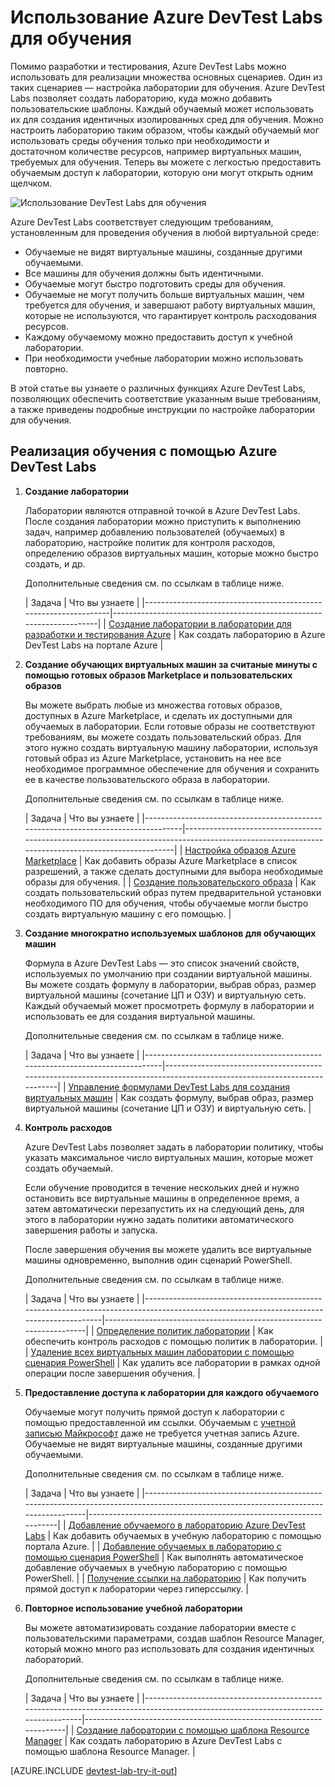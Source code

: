<properties
	pageTitle="Использование Azure DevTest Labs для обучения | Microsoft Azure"
	description="Узнайте, как использовать Azure DevTest Labs для сценариев обучения."
	services="devtest-lab,virtual-machines"
	documentationCenter="na"
	authors="steved0x"
	manager="douge"
	editor=""/>

<tags
	ms.service="devtest-lab"
	ms.workload="na"
	ms.tgt_pltfrm="na"
	ms.devlang="na"
	ms.topic="article"
	ms.date="09/12/2016"
	ms.author="sdanie"/>

# Использование Azure DevTest Labs для обучения

Помимо разработки и тестирования, Azure DevTest Labs можно использовать для реализации множества основных сценариев. Один из таких сценариев — настройка лаборатории для обучения. Azure DevTest Labs позволяет создать лабораторию, куда можно добавить пользовательские шаблоны. Каждый обучаемый может использовать их для создания идентичных изолированных сред для обучения. Можно настроить лабораторию таким образом, чтобы каждый обучаемый мог использовать среды обучения только при необходимости и достаточном количестве ресурсов, например виртуальных машин, требуемых для обучения. Теперь вы можете с легкостью предоставить обучаемым доступ к лаборатории, которую они могут открыть одним щелчком.

![Использование DevTest Labs для обучения](./media/devtest-lab-training-lab/devtest-lab-training.png)

Azure DevTest Labs соответствует следующим требованиям, установленным для проведения обучения в любой виртуальной среде:


-	Обучаемые не видят виртуальные машины, созданные другими обучаемыми.
-	Все машины для обучения должны быть идентичными.
-	Обучаемые могут быстро подготовить среды для обучения.
-	Обучаемые не могут получить больше виртуальных машин, чем требуется для обучения, и завершают работу виртуальных машин, которые не используются, что гарантирует контроль расходования ресурсов.
-	Каждому обучаемому можно предоставить доступ к учебной лаборатории.
-	При необходимости учебные лаборатории можно использовать повторно.


В этой статье вы узнаете о различных функциях Azure DevTest Labs, позволяющих обеспечить соответствие указанным выше требованиям, а также приведены подробные инструкции по настройке лаборатории для обучения.


## Реализация обучения с помощью Azure DevTest Labs

1. **Создание лаборатории**

    Лаборатории являются отправной точкой в Azure DevTest Labs. После создания лаборатории можно приступить к выполнению задач, например добавлению пользователей (обучаемых) в лабораторию, настройке политик для контроля расходов, определению образов виртуальных машин, которые можно быстро создать, и др.

    Дополнительные сведения см. по ссылкам в таблице ниже.

	| Задача | Что вы узнаете |
|-----------------------------------------------------------------|----------------------------------------------------------------------|
| [Создание лаборатории в лаборатории для разработки и тестирования Azure](devtest-lab-create-lab.md) | Как создать лабораторию в Azure DevTest Labs на портале Azure |

2. **Создание обучающих виртуальных машин за считаные минуты с помощью готовых образов Marketplace и пользовательских образов**
    
    Вы можете выбрать любые из множества готовых образов, доступных в Azure Marketplace, и сделать их доступными для обучаемых в лаборатории. Если готовые образы не соответствуют требованиям, вы можете создать пользовательский образ. Для этого нужно создать виртуальную машину лаборатории, используя готовый образ из Azure Marketplace, установить на нее все необходимое программное обеспечение для обучения и сохранить ее в качестве пользовательского образа в лаборатории.

    Дополнительные сведения см. по ссылкам в таблице ниже.

	| Задача | Что вы узнаете |
|-----------------------------------------------------------------------------------|-------------------------------------------------------------------------------------------------------------------------------------------------|
| [Настройка образов Azure Marketplace](devtest-lab-configure-marketplace-images.md) | Как добавить образы Azure Marketplace в список разрешений, а также сделать доступными для выбора необходимые образы для обучения. |
| [Создание пользовательского образа](devtest-lab-create-template.md) | Как создать пользовательский образ путем предварительной установки необходимого ПО для обучения, чтобы обучаемые могли быстро создать виртуальную машину с его помощью. |

3. **Создание многократно используемых шаблонов для обучающих машин**

    Формула в Azure DevTest Labs — это список значений свойств, используемых по умолчанию при создании виртуальной машины. Вы можете создать формулу в лаборатории, выбрав образ, размер виртуальной машины (сочетание ЦП и ОЗУ) и виртуальную сеть. Каждый обучаемый может просмотреть формулу в лаборатории и использовать ее для создания виртуальной машины.

    Дополнительные сведения см. по ссылкам в таблице ниже.

	| Задача | Что вы узнаете |
|------------------------------------------------------------------------------|-------------------------------------------------------------------------------------------------------------------------|
| [Управление формулами DevTest Labs для создания виртуальных машин](devtest-lab-manage-formulas.md) | Как создать формулу, выбрав образ, размер виртуальной машины (сочетание ЦП и ОЗУ) и виртуальную сеть. |

4. **Контроль расходов**

    Azure DevTest Labs позволяет задать в лаборатории политику, чтобы указать максимальное число виртуальных машин, которые может создать обучаемый.

    Если обучение проводится в течение нескольких дней и нужно остановить все виртуальные машины в определенное время, а затем автоматически перезапустить их на следующий день, для этого в лаборатории нужно задать политики автоматического завершения работы и запуска.

    После завершения обучения вы можете удалить все виртуальные машины одновременно, выполнив один сценарий PowerShell.

    Дополнительные сведения см. по ссылкам в таблице ниже.

	| Задача | Что вы узнаете |
|-----------------------------------------------------------------------------------------------------------------------------------------|---------------------------------------------------------------------|
| [Определение политик лаборатории](devtest-lab-set-lab-policy.md) | Как обеспечить контроль расходов с помощью политик в лаборатории. |
| [Удаление всех виртуальных машин лаборатории с помощью сценария PowerShell](devtest-lab-faq.md#how-can-i-automate-the-process-of-deleting-all-the-vms-in-my-lab) | Как удалить все лаборатории в рамках одной операции после завершения обучения. |

5. **Предоставление доступа к лаборатории для каждого обучаемого**

	Обучаемые могут получить прямой доступ к лаборатории с помощью предоставленной им ссылки. Обучаемым с [учетной записью Майкрософт](devtest-lab-faq.md#what-is-a-microsoft-account) даже не требуется учетная запись Azure. Обучаемые не видят виртуальные машины, созданные другими обучаемыми.

    Дополнительные сведения см. по ссылкам в таблице ниже.

	| Задача | Что вы узнаете |
|-------------------------------------------------------------------------------------------------------------------------------------|------------------------------------------------------------------|
| [Добавление обучаемого в лабораторию Azure DevTest Labs](devtest-lab-add-devtest-user.md) | Как добавить обучаемых в учебную лабораторию с помощью портала Azure. |
| [Добавление обучаемых в лабораторию с помощью сценария PowerShell](devtest-lab-add-devtest-user.md#add-an-external-user-to-a-lab-using-powershell) | Как выполнять автоматическое добавление обучаемых в учебную лабораторию с помощью PowerShell. |
| [Получение ссылки на лабораторию](devtest-lab-faq.md#how-do-i-share-a-direct-link-to-my-lab) | Как получить прямой доступ к лаборатории через гиперссылку. |

6. **Повторное использование учебной лаборатории**

    Вы можете автоматизировать создание лаборатории вместе с пользовательскими параметрами, создав шаблон Resource Manager, который можно много раз использовать для создания идентичных лабораторий.

    Дополнительные сведения см. по ссылкам в таблице ниже.

	| Задача | Что вы узнаете |
|------------------------------------------------------------------------------------------------------------------------------------|---------------------------------------------------------------------|
| [Создание лаборатории с помощью шаблона Resource Manager](devtest-lab-faq.md#how-do-i-create-a-lab-from-an-azure-resource-manager-template) | Как создать лабораторию в Azure DevTest Labs с помощью шаблона Resource Manager. |

[AZURE.INCLUDE [devtest-lab-try-it-out](../../includes/devtest-lab-try-it-out.md)]

<!---HONumber=AcomDC_0921_2016-->